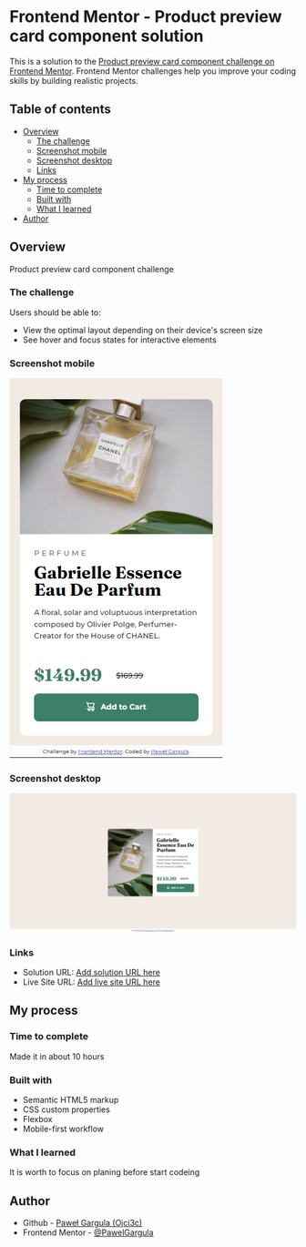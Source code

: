# Frontend Mentor - Product preview card component solution

This is a solution to the [Product preview card component challenge on Frontend Mentor](https://www.frontendmentor.io/challenges/product-preview-card-component-GO7UmttRfa). Frontend Mentor challenges help you improve your coding skills by building realistic projects. 

## Table of contents

- [Overview](#overview)
  - [The challenge](#the-challenge)
  - [Screenshot mobile](#screenshot-mobile)
  - [Screenshot desktop](#screenshot-desktop)
  - [Links](#links)
- [My process](#my-process)
  - [Time to complete](#time-to-complete)
  - [Built with](#built-with)
  - [What I learned](#what-i-learned)
- [Author](#author)

## Overview
Product preview card component challenge

### The challenge

Users should be able to:

- View the optimal layout depending on their device's screen size
- See hover and focus states for interactive elements

### Screenshot mobile

![](screenshots/mobile_375x667.png)

### Screenshot desktop

![](screenshots/desktop_1920x1080.png)

### Links

- Solution URL: [Add solution URL here](https://github.com/PawelGargula/product-preview-card-component)
- Live Site URL: [Add live site URL here](https://pawelgargula.github.io/product-preview-card-component/)

## My process

### Time to complete

Made it in about 10 hours

### Built with

- Semantic HTML5 markup
- CSS custom properties
- Flexbox
- Mobile-first workflow

### What I learned

It is worth to focus on planing before start codeing

## Author

- Github - [Paweł Gargula (Ojci3c)](https://github.com/PawelGargula)
- Frontend Mentor - [@PawelGargula](https://www.frontendmentor.io/profile/PawelGargula)
